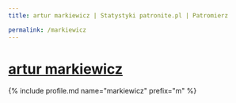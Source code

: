```yaml
---
title: artur markiewicz | Statystyki patronite.pl | Patromierz

permalink: /markiewicz
---
```


# [artur markiewicz](https://patronite.pl/markiewicz)

{% include profile.md name="markiewicz" prefix="m" %}
